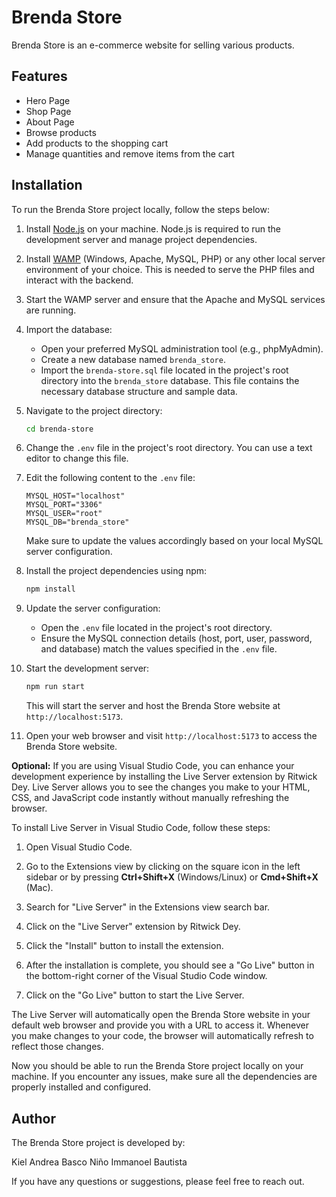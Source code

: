 # Brenda Store

Brenda Store is an e-commerce website for selling various products.

## Features

- Hero Page
- Shop Page
- About Page
- Browse products
- Add products to the shopping cart
- Manage quantities and remove items from the cart

## Installation

To run the Brenda Store project locally, follow the steps below:

1. Install [Node.js](https://nodejs.org) on your machine. Node.js is required to run the development server and manage project dependencies.

2. Install [WAMP](https://sourceforge.net/projects/wampserver/) (Windows, Apache, MySQL, PHP) or any other local server environment of your choice. This is needed to serve the PHP files and interact with the backend.

3. Start the WAMP server and ensure that the Apache and MySQL services are running.

4. Import the database:

   - Open your preferred MySQL administration tool (e.g., phpMyAdmin).
   - Create a new database named `brenda_store`.
   - Import the `brenda-store.sql` file located in the project's root directory into the `brenda_store` database. This file contains the necessary database structure and sample data.


5. Navigate to the project directory:

   ```bash
   cd brenda-store
   ```

6. Change the `.env` file in the project's root directory. You can use a text editor to change this file.

7. Edit the following content to the `.env` file:

   ```plaintext
   MYSQL_HOST="localhost"
   MYSQL_PORT="3306" 
   MYSQL_USER="root"
   MYSQL_DB="brenda_store"
   ```

   Make sure to update the values accordingly based on your local MySQL server configuration.

8. Install the project dependencies using npm:

   ```bash
   npm install
   ```

9. Update the server configuration:

   - Open the `.env` file located in the project's root directory.
   - Ensure the MySQL connection details (host, port, user, password, and database) match the values specified in the `.env` file.

10. Start the development server:

    ```bash
    npm run start
    ```

    This will start the server and host the Brenda Store website at `http://localhost:5173`.

11. Open your web browser and visit `http://localhost:5173` to access the Brenda Store website.

**Optional:** If you are using Visual Studio Code, you can enhance your development experience by installing the Live Server extension by Ritwick Dey. Live Server allows you to see the changes you make to your HTML, CSS, and JavaScript code instantly without manually refreshing the browser.

To install Live Server in Visual Studio Code, follow these steps:

1. Open Visual Studio Code.

2. Go to the Extensions view by clicking on the square icon in the left sidebar or by pressing **Ctrl+Shift+X** (Windows/Linux) or **Cmd+Shift+X** (Mac).

3. Search for "Live Server" in the Extensions view search bar.

4. Click on the "Live Server" extension by Ritwick Dey.

5. Click the "Install" button to install the extension.

6. After the installation is complete, you should see a "Go Live" button in the bottom-right corner of the Visual Studio Code window.

7. Click on the "Go Live" button to start the Live Server.

The Live Server will automatically open the Brenda Store website in your default web browser and provide you with a URL to access it. Whenever you make changes to your code, the browser will automatically refresh to reflect those changes.

Now you should be able to run the Brenda Store project locally on your machine. If you encounter any issues, make sure all the dependencies are properly installed and configured.

## Author

The Brenda Store project is developed by: 

Kiel Andrea Basco
Niño Immanoel Bautista

If you have any questions or suggestions, please feel free to reach out.
